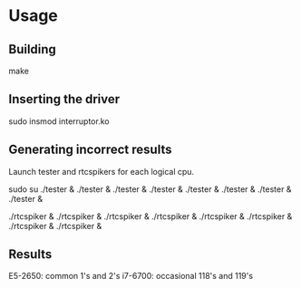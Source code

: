 # Usage
## Building
make  

## Inserting the driver
sudo insmod interruptor.ko

## Generating incorrect results
Launch tester and rtcspikers for each logical cpu.  
 
sudo su
./tester &
./tester &
./tester &
./tester &
./tester &
./tester &
./tester &
./tester &

./rtcspiker &
./rtcspiker &
./rtcspiker &
./rtcspiker &
./rtcspiker &
./rtcspiker &
./rtcspiker &
./rtcspiker &

## Results
E5-2650:  common 1's and 2's
i7-6700:  occasional 118's and 119's
